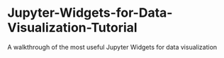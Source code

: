 # Jupyter-Widgets-for-Data-Visualization-Tutorial
A walkthrough of the most useful Jupyter Widgets for data visualization
